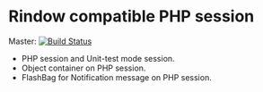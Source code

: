 Rindow compatible PHP session
=============================
Master: [![Build Status](https://travis-ci.com/rindow/rindow-web-session.png?branch=master)](https://travis-ci.com/rindow/rindow-web-session)

- PHP session and Unit-test mode session.
- Object container on PHP session.
- FlashBag for Notification message on PHP session.
